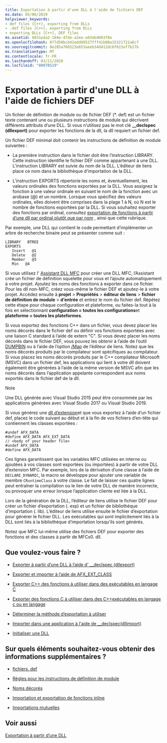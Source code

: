```yaml
---
title: Exportation à partir d'une DLL à l'aide de fichiers DEF
ms.date: 05/06/2019
helpviewer_keywords:
- def files [C++], exporting from DLLs
- .def files [C++], exporting from DLLs
- exporting DLLs [C++], DEF files
ms.assetid: 9d31eda2-184e-47de-a2ee-a93ebd603f8e
ms.openlocfilehash: 6f7d58bcb42edd89527fff41b08a15321722a6cf
ms.sourcegitcommit: 8e285a766523e653aeeb34d412dc6f615ef7b17b
ms.translationtype: MT
ms.contentlocale: fr-FR
ms.lasthandoff: 03/21/2020
ms.locfileid: "80078519"
---
```

# <a name="exporting-from-a-dll-using-def-files"></a>Exportation à partir d'une DLL à l'aide de fichiers DEF

Un fichier de définition de module ou de fichier DEF (*. def) est un fichier texte contenant une ou plusieurs instructions de module qui décrivent différents attributs d’une DLL. Si vous n’utilisez pas le mot clé **__declspec (dllexport)** pour exporter les fonctions de la dll, la dll requiert un fichier def.

Un fichier DEF minimal doit contenir les instructions de définition de module suivantes :

- La première instruction dans le fichier doit être l’instruction LIBRARY. Cette instruction identifie le fichier DEF comme appartenant à une DLL. L’instruction LIBRARY est suivie du nom de la DLL. L’éditeur de liens place ce nom dans la bibliothèque d’importation de la DLL.

- L’instruction EXPORTS répertorie les noms et, éventuellement, les valeurs ordinales des fonctions exportées par la DLL. Vous assignez la fonction à une valeur ordinale en suivant le nom de la fonction avec un arobase (@) et un nombre. Lorsque vous spécifiez des valeurs ordinales, elles doivent être comprises dans la plage 1 à N, où N est le nombre de fonctions exportées par la DLL. Si vous souhaitez exporter des fonctions par ordinal, consultez [exportation de fonctions à partir d’une dll par ordinal plutôt que par nom](exporting-functions-from-a-dll-by-ordinal-rather-than-by-name.md) , ainsi que cette rubrique.

Par exemple, une DLL qui contient le code permettant d’implémenter un arbre de recherche binaire peut se présenter comme suit :

```
LIBRARY   BTREE
EXPORTS
   Insert   @1
   Delete   @2
   Member   @3
   Min   @4
```

Si vous utilisez l' [Assistant DLL MFC](../mfc/reference/mfc-dll-wizard.md) pour créer une DLL MFC, l’Assistant crée un fichier de définition squelette pour vous et l’ajoute automatiquement à votre projet. Ajoutez les noms des fonctions à exporter dans ce fichier. Pour les dll non-MFC, créez vous-même le fichier DEF et ajoutez-le à votre projet. Accédez ensuite à **projet** > **Propriétés** > **éditeur de liens** > **fichier de définition de module** > **d’entrée** et entrez le nom du fichier def. Répétez cette étape pour chaque configuration et plateforme, ou faites-la tout à la fois en sélectionnant **configuration = toutes les configurations**et **plateforme = toutes les plateformes**.

Si vous exportez des fonctions C++ dans un fichier, vous devez placer les noms décorés dans le fichier def ou définir vos fonctions exportées avec une liaison C standard à l’aide de extern "C". Si vous devez placer les noms décorés dans le fichier DEF, vous pouvez les obtenir à l’aide de l’outil [DUMPBIN](../build/reference/dumpbin-reference.md) ou à l’aide de l’option [/Map](../build/reference/map-generate-mapfile.md) de l’éditeur de liens. Notez que les noms décorés produits par le compilateur sont spécifiques au compilateur. Si vous placez les noms décorés produits par le C++ compilateur Microsoft (MSVC) dans un fichier def, les applications qui lient à votre dll doivent également être générées à l’aide de la même version de MSVC afin que les noms décorés dans l’application appelante correspondent aux noms exportés dans le fichier def de la dll.

> [!NOTE]
> Une DLL générée avec Visual Studio 2015 peut être consommée par les applications générées avec Visual Studio 2017 ou Visual Studio 2019.

Si vous générez une [dll d’extension](../build/extension-dlls-overview.md)et que vous exportez à l’aide d’un fichier def, placez le code suivant au début et à la fin de vos fichiers d’en-tête qui contiennent les classes exportées :

```
#undef AFX_DATA
#define AFX_DATA AFX_EXT_DATA
// <body of your header file>
#undef AFX_DATA
#define AFX_DATA
```

Ces lignes garantissent que les variables MFC utilisées en interne ou ajoutées à vos classes sont exportées (ou importées) à partir de votre DLL d’extension MFC. Par exemple, lors de la dérivation d’une classe à l’aide de `DECLARE_DYNAMIC`, la macro se développe pour ajouter une variable de membre `CRuntimeClass` à votre classe. Le fait de laisser ces quatre lignes peut entraîner la compilation ou le lien de votre DLL de manière incorrecte, ou provoquer une erreur lorsque l’application cliente est liée à la DLL.

Lors de la génération de la DLL, l’éditeur de liens utilise le fichier DEF pour créer un fichier d’exportation (. exp) et un fichier de bibliothèque d’importation (. lib). L’éditeur de liens utilise ensuite le fichier d’exportation pour générer le fichier DLL. Les exécutables qui sont implicitement liés à la DLL sont liés à la bibliothèque d’importation lorsqu’ils sont générés.

Notez que MFC lui-même utilise des fichiers DEF pour exporter des fonctions et des classes à partir de MFCx0. dll.

## <a name="what-do-you-want-to-do"></a>Que voulez-vous faire ?

- [Exporter à partir d’une DLL à l’aide d' __declspec (dllexport)](exporting-from-a-dll-using-declspec-dllexport.md)

- [Exporter et importer à l’aide de AFX_EXT_CLASS](exporting-and-importing-using-afx-ext-class.md)

- [Exporter C++ des fonctions à utiliser dans des exécutables en langage C](exporting-cpp-functions-for-use-in-c-language-executables.md)

- [Exporter des fonctions C à utiliser dans des C++exécutables en langage c ou en langage](exporting-c-functions-for-use-in-c-or-cpp-language-executables.md)

- [Déterminer la méthode d’exportation à utiliser](determining-which-exporting-method-to-use.md)

- [Importer dans une application à l'aide de __declspec(dllimport)](importing-into-an-application-using-declspec-dllimport.md)

- [Initialiser une DLL](run-time-library-behavior.md#initializing-a-dll)

## <a name="what-do-you-want-to-know-more-about"></a>Sur quels éléments souhaitez-vous obtenir des informations supplémentaires ?

- [fichiers. def](reference/module-definition-dot-def-files.md)

- [Règles pour les instructions de définition de module](reference/rules-for-module-definition-statements.md)

- [Noms décorés](reference/decorated-names.md)

- [Importation et exportation de fonctions inline](importing-and-exporting-inline-functions.md)

- [Importations mutuelles](mutual-imports.md)

## <a name="see-also"></a>Voir aussi

[Exportation à partir d’une DLL](exporting-from-a-dll.md)

